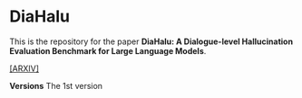 # DiaHalu
This is the repository for the paper **DiaHalu: A Dialogue-level Hallucination Evaluation Benchmark for Large Language Models**.

[[ARXIV]](https://arxiv.org/abs/2403.00896)

**Versions**
The 1st version 

